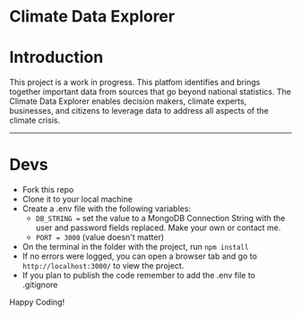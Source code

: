 # Climate Data Explorer


# Introduction
This project is a work in progress.
This platfom identifies and brings together important data from sources that go beyond national statistics. The Climate Data Explorer enables decision makers, climate experts, businesses, and citizens to leverage data to address all aspects of the climate crisis.

---

# Devs 
- Fork this repo
- Clone it to your local machine
- Create a .env file with the following variables:
    - `DB_STRING =` set the value to a MongoDB Connection String with the user and password fields replaced. Make your own or contact me.
    - `PORT = 3000` (value doesn't matter)
- On the terminal in the folder with the project, run `npm install`
- If no errors were logged, you can open a browser tab and go to `http://localhost:3000/` to view the project.
- If you plan to publish the code remember to add the .env file to .gitignore

Happy Coding!